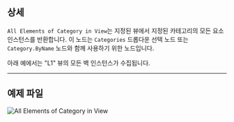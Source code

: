 ## 상세
`All Elements of Category in View`는 지정된 뷰에서 지정된 카테고리의 모든 요소 인스턴스를 반환합니다. 이 노드는 `Categories` 드롭다운 선택 노드 또는 `Category.ByName` 노드와 함께 사용하기 위한 노드입니다.

아래 예에서는 "L1" 뷰의 모든 벽 인스턴스가 수집됩니다.
___
## 예제 파일

![All Elements of Category in View](./DSRevitNodesUI.ElementsOfCategoryInView_img.jpg)
